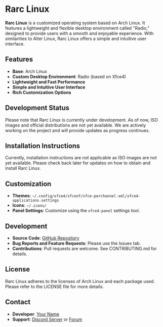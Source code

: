 # Rarc Linux

**Rarc Linux** is a customized operating system based on Arch Linux. It features a lightweight and flexible desktop environment called "Radio," designed to provide users with a smooth and enjoyable experience. With similarities to Alter Linux, Rarc Linux offers a simple and intuitive user interface.

## Features

- **Base**: Arch Linux
- **Custom Desktop Environment**: Radio (based on Xfce4)
- **Lightweight and Fast Performance**
- **Simple and Intuitive User Interface**
- **Rich Customization Options**

## Development Status

Please note that Rarc Linux is currently under development. As of now, ISO images and official distributions are not yet available. We are actively working on the project and will provide updates as progress continues.

## Installation Instructions

Currently, installation instructions are not applicable as ISO images are not yet available. Please check back later for updates on how to obtain and install Rarc Linux.

## Customization

- **Themes**: `~/.config/xfce4/xfconf/xfce-perchannel-xml/xfce4-applications.settings`
- **Icons**: `~/.icons/`
- **Panel Settings**: Customize using the `xfce4-panel` settings tool.

## Development

- **Source Code**: [GitHub Repository](https://github.com/yourusername/Rarc-Linux)
- **Bug Reports and Feature Requests**: Please use the Issues tab.
- **Contributions**: Pull requests are welcome. See CONTRIBUTING.md for details.

## License

Rarc Linux adheres to the licenses of Arch Linux and each package used. Please refer to the LICENSE file for more details.

## Contact

- **Developer**: [Your Name](mailto:your.email@example.com)
- **Support**: [Discord Server](https://discord.gg/yourserver) or [Forum](https://forum.example.com)
